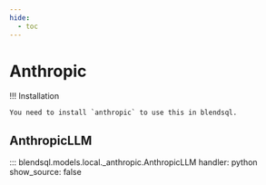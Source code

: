 ```yaml
---
hide:
  - toc
---
```

# Anthropic

!!! Installation

    You need to install `anthropic` to use this in blendsql. 

## AnthropicLLM

::: blendsql.models.local._anthropic.AnthropicLLM
    handler: python
    show_source: false
